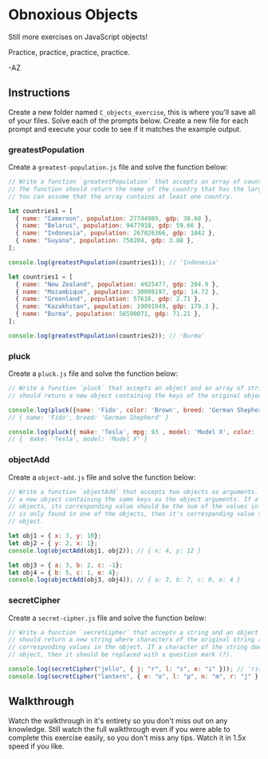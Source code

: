 # Obnoxious Objects

Still more exercises on JavaScript objects!

Practice, practice, practice, practice.

-AZ

## Instructions

Create a new folder named `C_objects_exercise`, this is where you'll save all of your files. Solve
each of the prompts below. Create a new file for each prompt and execute your code to see if it
matches the example output.

### greatestPopulation

Create a `greatest-population.js` file and solve the function below:

```js
// Write a function `greatestPopulation` that accepts an array of country objects as an argument.
// The function should return the name of the country that has the largest population.
// You can assume that the array contains at least one country.

let countries1 = [
  { name: "Cameroon", population: 27744989, gdp: 38.68 },
  { name: "Belarus", population: 9477918, gdp: 59.66 },
  { name: "Indonesia", population: 267026366, gdp: 1042 },
  { name: "Guyana", population: 750204, gdp: 3.88 },
];

console.log(greatestPopulation(countries1)); // 'Indonesia'

let countries1 = [
  { name: "New Zealand", population: 4925477, gdp: 204.9 },
  { name: "Mozambique", population: 30098197, gdp: 14.72 },
  { name: "Greenland", population: 57616, gdp: 2.71 },
  { name: "Kazakhstan", population: 19091949, gdp: 179.3 },
  { name: "Burma", population: 56590071, gdp: 71.21 },
];

console.log(greatestPopulation(countries2)); // 'Burma'
```

### pluck

Create a `pluck.js` file and solve the function below:

```js
// Write a function `pluck` that accepts an object and an array of strings as an argument. The function
// should return a new object containing the keys of the original object that are found in the array.

console.log(pluck({name: 'Fido', color: 'Brown', breed: 'German Shepherd'}, ['name', 'breed']));
// { name: 'Fido', breed: 'German Shepherd' }

console.log(pluck({ make: 'Tesla', mpg: 93 , model: 'Model X', color: 'white'  }, ['make', 'model']));
// {  make: 'Tesla', model: 'Model X' }
```

### objectAdd

Create a `object-add.js` file and solve the function below:

```js
// Write a function `objectAdd` that accepts two objects as arguments. The function should return 
// a new object containing the same keys as the object arguments. If a key is found in both
// objects, its corresponding value should be the sum of the values in the object arguments. If a key 
// is only found in one of the objects, then it's corresponding value should be the same as that one 
// object.

let obj1 = { x: 3, y: 10};
let obj2 = { y: 2, x: 1};
console.log(objectAdd(obj1, obj2)); // { x: 4, y: 12 } 

let obj3 = { a: 3, b: 2, c: -1};
let obj4 = { b: 5, c: 1, e: 4};
console.log(objectAdd(obj3, obj4)); // { a: 3, b: 7, c: 0, e: 4 }
```

### secretCipher

Create a `secret-cipher.js` file and solve the function below:

```js
// Write a function `secretCipher` that accepts a string and an object as arguments. The function
// should return a new string where characters of the original string are replaced with their
// corresponding values in the object. If a character of the string does not exist as a key of the
// object, then it should be replaced with a question mark (?).

console.log(secretCipher("jello", { j: "r", l: "s", e: "i" })); // 'riss?'
console.log(secretCipher("lantern", { e: "o", l: "p", n: "m", r: "j" })); // 'p?m?ojm'
```

## Walkthrough

Watch the walkthrough in it's entirety so you don't miss out on any knowledge. Still watch the full
walkthrough even if you were able to complete this exercise easily, so you don't miss any tips.
Watch it in 1.5x speed if you like.
